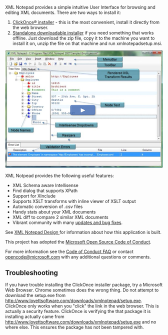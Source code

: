 XML Notepad provides a simple intuitive User Interface for browsing and editing XML documents. There are two ways to install it:
1. [ClickOnce® installer](http://www.lovettsoftware.com/downloads/xmlnotepad/readme.htm) - this is the most convenient, install it directly from the web browser.
2. [Standalone downloadable installer](http://www.lovettsoftware.com/downloads/xmlnotepad/xmlnotepadsetup.zip) if you need something that works offline.
Just download the zip file, copy it to the machine you want to install it on, unzip the file on that machine and run xmlnotepadsetup.msi.

[![image](images/help.png)](https://youtu.be/dtuSI4ZDZxg)

XML Notpead provides the following useful features:
- XML Schema aware Intellisense
- Find dialog that supports XPath
- Support for XInclude
- Supports XSLT transforms with inline viewer of XSLT output
- Automatic conversion of .csv files
- Handy stats about your XML documents
- XML diff to compare 2 similar XML documents
- Vibrant community with many [updates and bug fixes](http://www.lovettsoftware.com/downloads/xmlnotepad/Updates.xml).

See [XML Notepad Design ](XmlNotepadDesign.pdf) for information about how this application is built.

This project has adopted the [Microsoft Open Source Code of Conduct](https://opensource.microsoft.com/codeofconduct/).

For more information see the [Code of Conduct FAQ](https://opensource.microsoft.com/codeofconduct/faq/) or contact [opencode@microsoft.com](mailto:opencode@microsoft.com) with any additional questions or comments.

## Troubleshooting

If you have trouble installing the ClickOnce installer package, try a Microsoft Web Browser.  Chrome sometimes does the wrong thing.  Do not attempt to download
the setup.exe from http://www.lovettsoftware.com/downloads/xmlnotepad/setup.exe.
ClickOnce only works when you "click" the link in the web browser.  This is actually a security feature.  ClickOnce is verifying the that package it is installing actually came from http://www.lovettsoftware.com/downloads/xmlnotepad/setup.exe and no where else.  This ensures the package has not been tampered with.
